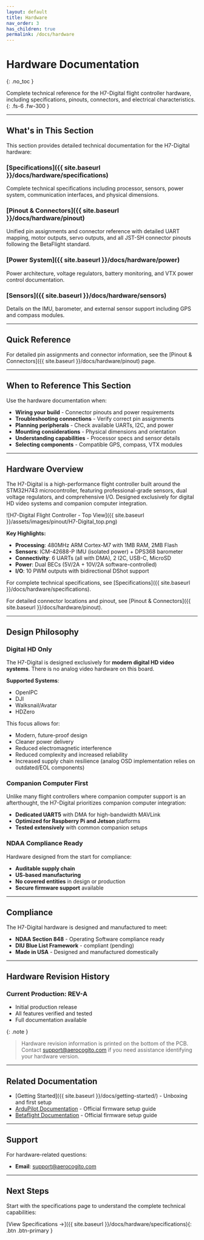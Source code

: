 ```yaml
---
layout: default
title: Hardware
nav_order: 3
has_children: true
permalink: /docs/hardware
---
```


# Hardware Documentation
{: .no_toc }

Complete technical reference for the H7-Digital flight controller hardware, including specifications, pinouts, connectors, and electrical characteristics.
{: .fs-6 .fw-300 }

---

## What's in This Section

This section provides detailed technical documentation for the H7-Digital hardware:

### [Specifications]({{ site.baseurl }}/docs/hardware/specifications)
Complete technical specifications including processor, sensors, power system, communication interfaces, and physical dimensions.

### [Pinout & Connectors]({{ site.baseurl }}/docs/hardware/pinout)
Unified pin assignments and connector reference with detailed UART mapping, motor outputs, servo outputs, and all JST-SH connector pinouts following the BetaFlight standard.

### [Power System]({{ site.baseurl }}/docs/hardware/power)
Power architecture, voltage regulators, battery monitoring, and VTX power control documentation.

### [Sensors]({{ site.baseurl }}/docs/hardware/sensors)
Details on the IMU, barometer, and external sensor support including GPS and compass modules.

---

## Quick Reference

For detailed pin assignments and connector information, see the [Pinout & Connectors]({{ site.baseurl }}/docs/hardware/pinout) page.

---

## When to Reference This Section

Use the hardware documentation when:

- **Wiring your build** - Connector pinouts and power requirements
- **Troubleshooting connections** - Verify correct pin assignments
- **Planning peripherals** - Check available UARTs, I2C, and power
- **Mounting considerations** - Physical dimensions and orientation
- **Understanding capabilities** - Processor specs and sensor details
- **Selecting components** - Compatible GPS, compass, VTX modules

---

## Hardware Overview

The H7-Digital is a high-performance flight controller built around the STM32H743 microcontroller, featuring professional-grade sensors, dual voltage regulators, and comprehensive I/O. Designed exclusively for digital HD video systems and companion computer integration.

![H7-Digital Flight Controller - Top View]({{ site.baseurl }}/assets/images/pinout/H7-Digital_top.png)

**Key Highlights:**
- **Processing**: 480MHz ARM Cortex-M7 with 1MB RAM, 2MB Flash
- **Sensors**: ICM-42688-P IMU (isolated power) + DPS368 barometer
- **Connectivity**: 6 UARTs (all with DMA), 2 I2C, USB-C, MicroSD
- **Power**: Dual BECs (5V/2A + 10V/2A software-controlled)
- **I/O**: 10 PWM outputs with bidirectional DShot support

For complete technical specifications, see [Specifications]({{ site.baseurl }}/docs/hardware/specifications).

For detailed connector locations and pinout, see [Pinout & Connectors]({{ site.baseurl }}/docs/hardware/pinout).

---

## Design Philosophy

### Digital HD Only

The H7-Digital is designed exclusively for **modern digital HD video systems**. There is no analog video hardware on this board.

**Supported Systems**:
- OpenIPC
- DJI
- Walksnail/Avatar
- HDZero

This focus allows for:
- Modern, future-proof design
- Cleaner power delivery
- Reduced electromagnetic interference
- Reduced complexity and increased reliability
- Increased supply chain resilience (analog OSD implementation relies on outdated/EOL components)

### Companion Computer First

Unlike many flight controllers where companion computer support is an afterthought, the H7-Digital prioritizes companion computer integration:

- **Dedicated UART5** with DMA for high-bandwidth MAVLink
- **Optimized for Raspberry Pi and Jetson** platforms
- **Tested extensively** with common companion setups

### NDAA Compliance Ready

Hardware designed from the start for compliance:
- **Auditable supply chain**
- **US-based manufacturing**
- **No covered entities** in design or production
- **Secure firmware support** available

---

## Compliance

The H7-Digital hardware is designed and manufactured to meet:

- **NDAA Section 848** - Operating Software compliance ready
- **DIU Blue List Framework** - compliant (pending)
- **Made in USA** - Designed and manufactured domestically

---

## Hardware Revision History

### Current Production: **REV-A**

- Initial production release
- All features verified and tested
- Full documentation available

{: .note }
> Hardware revision information is printed on the bottom of the PCB. Contact support@aerocogito.com if you need assistance identifying your hardware version.

---

## Related Documentation

- [Getting Started]({{ site.baseurl }}/docs/getting-started/) - Unboxing and first setup
- [ArduPilot Documentation](https://ardupilot.org/copter/docs/initial-setup.html) - Official firmware setup guide
- [Betaflight Documentation](https://www.betaflight.com/docs/wiki/getting-started) - Official firmware setup guide

---

## Support

For hardware-related questions:

- **Email**: [support@aerocogito.com](mailto:support@aerocogito.com)

---

## Next Steps

Start with the specifications page to understand the complete technical capabilities:

[View Specifications →]({{ site.baseurl }}/docs/hardware/specifications){: .btn .btn-primary }
